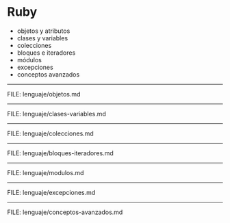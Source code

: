 # Ruby

<div class="main-list">

* objetos y atributos
* clases y variables
* colecciones
* bloques e iteradores
* módulos
* excepciones
* conceptos avanzados
</div>

---

FILE: lenguaje/objetos.md

---

FILE: lenguaje/clases-variables.md

---

FILE: lenguaje/colecciones.md

---

FILE: lenguaje/bloques-iteradores.md

---

FILE: lenguaje/modulos.md

---

FILE: lenguaje/excepciones.md

---

FILE: lenguaje/conceptos-avanzados.md


